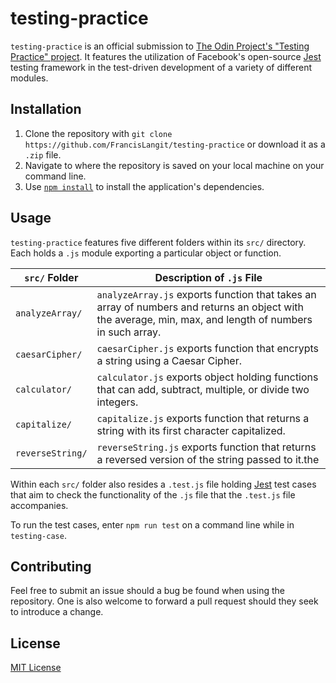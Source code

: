 # testing-practice

`testing-practice` is an official submission to [The Odin Project's "Testing Practice" project](https://www.theodinproject.com/paths/full-stack-javascript/courses/javascript/lessons/testing-practice). It features the utilization of Facebook's open-source [Jest](https://jestjs.io/) testing framework in the test-driven development of a variety of different modules.

## Installation

1. Clone the repository with `git clone https://github.com/FrancisLangit/testing-practice` or download it as a `.zip` file.
2. Navigate to where the repository is saved on your local machine on your command line.
3. Use [`npm install`](https://docs.npmjs.com/cli/v7/commands/npm-install) to install the application's dependencies.

## Usage

`testing-practice` features five different folders within its `src/` directory. Each holds a `.js` module exporting a particular object or function.

| `src/` Folder    | Description of `.js` File                                    |
| ---------------- | ------------------------------------------------------------ |
| `analyzeArray/`  | `analyzeArray.js` exports function that takes an array of numbers and returns an object with the average, min, max, and length of numbers in such array. |
| `caesarCipher/`  | `caesarCipher.js` exports function that encrypts a string using a Caesar Cipher. |
| `calculator/`    | `calculator.js` exports object holding functions that can add, subtract, multiple, or divide two integers. |
| `capitalize/`    | `capitalize.js` exports function that returns a string with its first character capitalized. |
| `reverseString/` | `reverseString.js` exports function that returns a reversed version of the string passed to it.the |

Within each `src/` folder also resides a `.test.js` file holding [Jest](https://jestjs.io/) test cases that aim to check the functionality of the `.js` file that the `.test.js` file accompanies.

To run the test cases, enter `npm run test` on a command line while in `testing-case`.

## Contributing

Feel free to submit an issue should a bug be found when using the repository. One is also welcome to forward a pull request should they  seek to introduce a change.

## License

[MIT License](https://github.com/FrancisLangit/testing-practice/blob/main/LICENSE)

